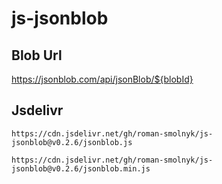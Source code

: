 # js-jsonblob

## Blob Url

https://jsonblob.com/api/jsonBlob/${blobId}

## Jsdelivr

```
https://cdn.jsdelivr.net/gh/roman-smolnyk/js-jsonblob@v0.2.6/jsonblob.js
```

```
https://cdn.jsdelivr.net/gh/roman-smolnyk/js-jsonblob@v0.2.6/jsonblob.min.js
```
